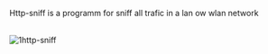  Http-sniff is a programm for sniff all trafic in a lan ow wlan network <br><br>

![1http-sniff](1http-sniff.png) <br> <br> <br> 
